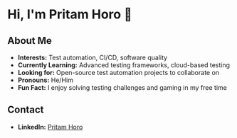 # Hi, I'm Pritam Horo 👋

## About Me
- **Interests:** Test automation, CI/CD, software quality
- **Currently Learning:** Advanced testing frameworks, cloud-based testing
- **Looking for:** Open-source test automation projects to collaborate on
- **Pronouns:** He/Him
- **Fun Fact:** I enjoy solving testing challenges and gaming in my free time

## Contact
- **LinkedIn:** [Pritam Horo](https://www.linkedin.com/in/pritam-h17/)


